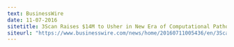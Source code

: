```yaml
---
text: BusinessWire
date: 11-07-2016
sitetitle: 3Scan Raises $14M to Usher in New Era of Computational Pathology
siteurl: "https://www.businesswire.com/news/home/20160711005436/en/3Scan-Raises-14M-Usher-New-Era-Computational"
---
```

